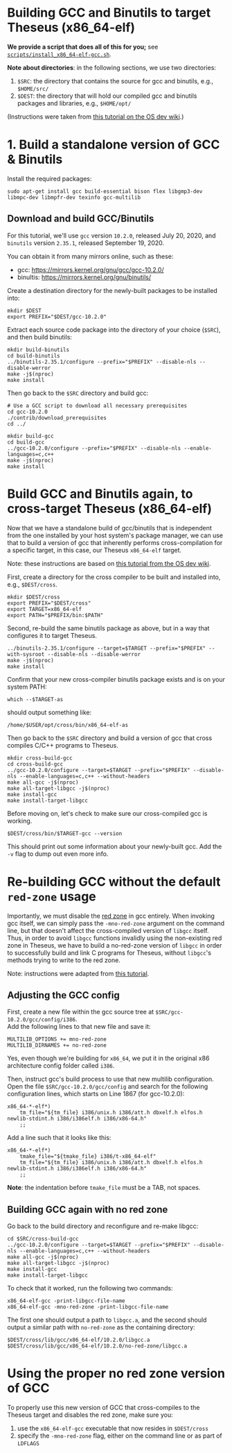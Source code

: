 # Building GCC and Binutils to target Theseus (x86_64-elf)

**We provide a script that does all of this for you;** see [`scripts/install_x86_64-elf-gcc.sh`](../../scripts/install_x86_64-elf-gcc.sh).

**Note about directories**: in the following sections, we use two directories:
 1. `$SRC`: the directory that contains the source for gcc and binutils, e.g., `$HOME/src/`
 2. `$DEST`: the directory that will hold our compiled gcc and binutils packages and libraries, e.g., `$HOME/opt/`

(Instructions were taken from [this tutorial on the OS dev wiki](https://wiki.osdev.org/Building_GCC).)

# 1. Build a standalone version of GCC & Binutils

Install the required packages:
```
sudo apt-get install gcc build-essential bison flex libgmp3-dev libmpc-dev libmpfr-dev texinfo gcc-multilib
```

## Download and build GCC/Binutils
For this tutorial, we'll use `gcc` version `10.2.0`, released July 20, 2020,
and `binutils` version `2.35.1`, released September 19, 2020.

You can obtain it from many mirrors online, such as these:
 * gcc: <https://mirrors.kernel.org/gnu/gcc/gcc-10.2.0/>
 * binultis: <https://mirrors.kernel.org/gnu/binutils/>

Create a destination directory for the newly-built packages to be installed into:
```
mkdir $DEST
export PREFIX="$DEST/gcc-10.2.0"
```

Extract each source code package into the directory of your choice (`$SRC`), and then build binutils:
```
mkdir build-binutils
cd build-binutils
../binutils-2.35.1/configure --prefix="$PREFIX" --disable-nls --disable-werror
make -j$(nproc)
make install
```

Then go back to the `$SRC` directory and build gcc:
```
# Use a GCC script to download all necessary prerequisites
cd gcc-10.2.0
./contrib/download_prerequisites
cd ../

mkdir build-gcc
cd build-gcc
../gcc-10.2.0/configure --prefix="$PREFIX" --disable-nls --enable-languages=c,c++
make -j$(nproc)
make install
```


# Build GCC and Binutils again, to cross-target Theseus (x86_64-elf)
Now that we have a standalone build of gcc/binutils that is independent from the one installed by your host system's package manager, we can use that to build a version of gcc that inherently performs cross-compilation for a specific target, in this case, our Theseus `x86_64-elf` target.

Note: these instructions are based on [this tutorial from the OS dev wiki](https://wiki.osdev.org/GCC_Cross-Compiler#The_Build).

First, create a directory for the cross compiler to be built and installed into, e.g., `$DEST/cross`.
```
mkdir $DEST/cross
export PREFIX="$DEST/cross"
export TARGET=x86_64-elf
export PATH="$PREFIX/bin:$PATH"
```

Second, re-build the same binutils package as above, but in a way that configures it to target Theseus. 
```
../binutils-2.35.1/configure --target=$TARGET --prefix="$PREFIX" --with-sysroot --disable-nls --disable-werror
make -j$(nproc)
make install
```

Confirm that your new cross-compiler binutils package exists and is on your system PATH:
```
which --$TARGET-as 
```
should output something like:
```
/home/$USER/opt/cross/bin/x86_64-elf-as
```

Then go back to the `$SRC` directory and build a version of gcc that cross compiles C/C++ programs to Theseus.     
```
mkdir cross-build-gcc
cd cross-build-gcc
../gcc-10.2.0/configure --target=$TARGET --prefix="$PREFIX" --disable-nls --enable-languages=c,c++ --without-headers
make all-gcc -j$(nproc)
make all-target-libgcc -j$(nproc) 
make install-gcc
make install-target-libgcc
```

Before moving on, let's check to make sure our cross-compiled gcc is working.
```
$DEST/cross/bin/$TARGET-gcc --version
```
This should print out some information about your newly-built gcc. Add the `-v` flag to dump out even more info. 


# Re-building GCC without the default `red-zone` usage
Importantly, we must disable the [red zone](https://en.wikipedia.org/wiki/Red_zone_(computing)) in gcc entirely. When invoking gcc itself, we can simply pass the `-mno-red-zone` argument on the command line, but that doesn't affect the cross-compiled version of `libgcc` itself. Thus, in order to avoid `libgcc` functions invalidly using the non-existing red zone in Theseus, we have to build a no-red-zone version of `libgcc` in order to successfully build and link C programs for Theseus,  without `libgcc`'s methods trying to write to the red zone. 

Note: instructions were adapted from [this tutorial](https://wiki.osdev.org/Libgcc_without_red_zone).

## Adjusting the GCC config
First, create a new file within the gcc source tree at `$SRC/gcc-10.2.0/gcc/config/i386`.    
Add the following lines to that new file and save it:
```
MULTILIB_OPTIONS += mno-red-zone
MULTILIB_DIRNAMES += no-red-zone
```
Yes, even though we're building for `x86_64`, we put it in the original x86 architecture config folder called `i386`.

Then, instruct gcc's build process to use that new multilib configuration. Open the file `$SRC/gcc-10.2.0/gcc/config` and search for the following configuration lines, which starts on Line 1867 (for gcc-10.2.0):    
```
x86_64-*-elf*)
	tm_file="${tm_file} i386/unix.h i386/att.h dbxelf.h elfos.h newlib-stdint.h i386/i386elf.h i386/x86-64.h"
	;;
```
Add a line such that it looks like this:
```
x86_64-*-elf*)
	tmake_file="${tmake_file} i386/t-x86_64-elf"
	tm_file="${tm_file} i386/unix.h i386/att.h dbxelf.h elfos.h newlib-stdint.h i386/i386elf.h i386/x86-64.h"
	;;
```
**Note**: the indentation before `tmake_file` must be a TAB, not spaces. 

## Building GCC again with no red zone
Go back to the build directory and reconfigure and re-make libgcc:
```
cd $SRC/cross-build-gcc
../gcc-10.2.0/configure --target=$TARGET --prefix="$PREFIX" --disable-nls --enable-languages=c,c++ --without-headers
make all-gcc -j$(nproc)
make all-target-libgcc -j$(nproc) 
make install-gcc
make install-target-libgcc
```

To check that it worked, run the following two commands:
```
x86_64-elf-gcc -print-libgcc-file-name
x86_64-elf-gcc -mno-red-zone -print-libgcc-file-name
```

The first one should output a path to `libgcc.a`, and the second should output a similar path with `no-red-zone` as the containing directory:
```
$DEST/cross/lib/gcc/x86_64-elf/10.2.0/libgcc.a
$DEST/cross/lib/gcc/x86_64-elf/10.2.0/no-red-zone/libgcc.a
```

# Using the proper no red zone version of GCC
To properly use this new version of GCC that cross-compiles to the Theseus target and disables the red zone, make sure you:
 1. use the `x86_64-elf-gcc` executable that now resides in `$DEST/cross` 
 2. specify the `-mno-red-zone` flag, either on the command line or as part of `LDFLAGS`
